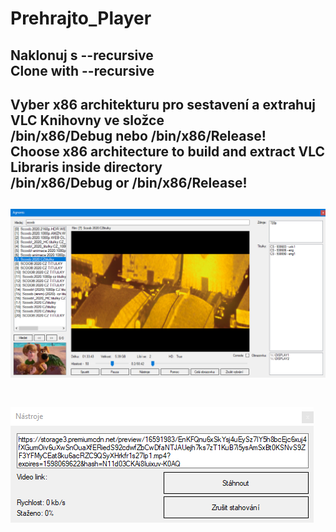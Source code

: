 # Prehrajto_Player
**Naklonuj s --recursive**  
**Clone with --recursive**&nbsp;
-------------------------------------
**Vyber x86 architekturu pro sestavení a extrahuj VLC Knihovny ve složce   
/bin/x86/Debug nebo /bin/x86/Release!**  
**Choose x86 architecture to build and extract VLC Libraris inside directory   
/bin/x86/Debug or /bin/x86/Release!**&nbsp;
-------------------------------------
![Hlavní stránka](/Preview/image1.png)&nbsp;
-------------------------------------
![Dialog pro stahování](/Preview/image2.png)
